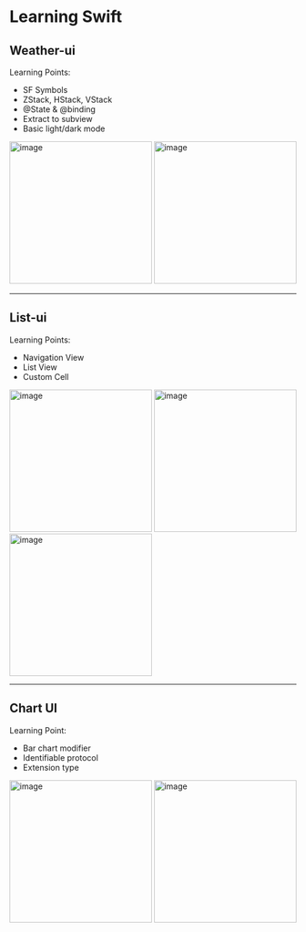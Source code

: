 # Learning Swift

## Weather-ui
Learning Points:
* SF Symbols
* ZStack, HStack, VStack
* @State & @binding
* Extract to subview
* Basic light/dark mode

<img width="250" alt="image" src="https://github.com/JaynPan/swift-weather-ui/assets/40001097/aaa0a23d-5ae0-4d14-8c2e-eddde20ed20e">
<img width="250" alt="image" src="https://github.com/JaynPan/swift-weather-ui/assets/40001097/f4488eee-e712-4512-9f5f-63149381ce78">


---
## List-ui
Learning Points:
* Navigation View
* List View
* Custom Cell

<img width="250" alt="image" src="https://github.com/JaynPan/swift-weather-ui/assets/40001097/dea88e83-dd5e-4628-bc50-5f868fbb7f83">
<img width="250" alt="image" src="https://github.com/JaynPan/swift-weather-ui/assets/40001097/fb67a1a0-7da5-4d0c-a107-3b036d43e79a">
<img width="250" alt="image" src="https://github.com/JaynPan/swift-weather-ui/assets/40001097/fcff9be7-93e0-403b-a001-04aa5a4e24d2">


---
## Chart UI
Learning Point:
* Bar chart modifier
* Identifiable protocol
* Extension type

<img width="250" alt="image" src="https://github.com/JaynPan/Learning-Swift/assets/40001097/709a8570-4206-47e4-9b5f-54fda0429b59">
<img width="250" alt="image" src="https://github.com/JaynPan/Learning-Swift/assets/40001097/6295a374-05da-4641-a72f-b2c90d7de5b4">


